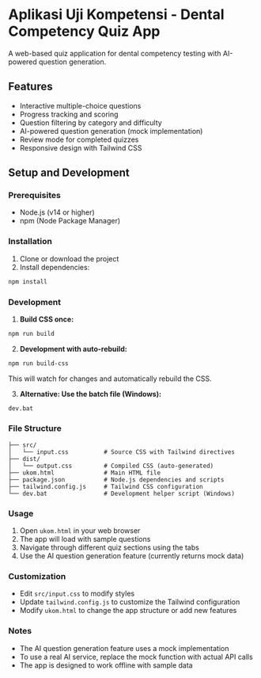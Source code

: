 # Aplikasi Uji Kompetensi - Dental Competency Quiz App

A web-based quiz application for dental competency testing with AI-powered question generation.

## Features

- Interactive multiple-choice questions
- Progress tracking and scoring
- Question filtering by category and difficulty
- AI-powered question generation (mock implementation)
- Review mode for completed quizzes
- Responsive design with Tailwind CSS

## Setup and Development

### Prerequisites

- Node.js (v14 or higher)
- npm (Node Package Manager)

### Installation

1. Clone or download the project
2. Install dependencies:
```bash
npm install
```

### Development

1. **Build CSS once:**
```bash
npm run build
```

2. **Development with auto-rebuild:**
```bash
npm run build-css
```
This will watch for changes and automatically rebuild the CSS.

3. **Alternative: Use the batch file (Windows):**
```bash
dev.bat
```

### File Structure

```
├── src/
│   └── input.css          # Source CSS with Tailwind directives
├── dist/
│   └── output.css         # Compiled CSS (auto-generated)
├── ukom.html              # Main HTML file
├── package.json           # Node.js dependencies and scripts
├── tailwind.config.js     # Tailwind CSS configuration
└── dev.bat                # Development helper script (Windows)
```

### Usage

1. Open `ukom.html` in your web browser
2. The app will load with sample questions
3. Navigate through different quiz sections using the tabs
4. Use the AI question generation feature (currently returns mock data)

### Customization

- Edit `src/input.css` to modify styles
- Update `tailwind.config.js` to customize the Tailwind configuration
- Modify `ukom.html` to change the app structure or add new features

### Notes

- The AI question generation feature uses a mock implementation
- To use a real AI service, replace the mock function with actual API calls
- The app is designed to work offline with sample data
